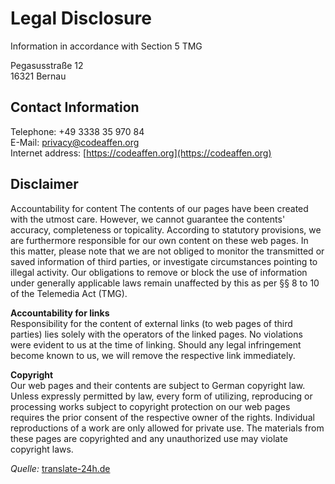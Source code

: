 # Legal Disclosure

Information in accordance with Section 5 TMG

Pegasusstraße 12<br/>
16321 Bernau

## Contact Information

Telephone: +49 3338 35 970 84<br/>
E-Mail: [privacy@codeaffen.org](mailto:privacy@codeaffen.org)<br/>
Internet address: [https://codeaffen.org](https://codeaffen.org)

## Disclaimer

Accountability for content
The contents of our pages have been created with the utmost care. However, we cannot guarantee the contents' accuracy, completeness or topicality. According to statutory provisions, we are furthermore responsible for our own content on these web pages. In this matter, please note that we are not obliged to monitor the transmitted or saved information of third parties, or investigate circumstances pointing to illegal activity. Our obligations to remove or block the use of information under generally applicable laws remain unaffected by this as per §§ 8 to 10 of the Telemedia Act (TMG).

**Accountability for links**<br/>
Responsibility for the content of external links (to web pages of third parties) lies solely with the operators of the linked pages. No violations were evident to us at the time of linking. Should any legal infringement become known to us, we will remove the respective link immediately.

**Copyright**<br/>
Our web pages and their contents are subject to German copyright law. Unless expressly permitted by law, every form of utilizing, reproducing or processing works subject to copyright protection on our web pages requires the prior consent of the respective owner of the rights. Individual reproductions of a work are only allowed for private use. The materials from these pages are copyrighted and any unauthorized use may violate copyright laws.

_Quelle:_ [translate-24h.de](http://www.translate-24h.de)
